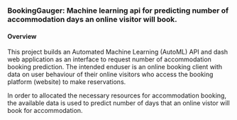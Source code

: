 ### BookingGauger: Machine learning api for predicting number of accommodation days an online visitor will book.

#### Overview

This project builds an Automated Machine Learning (AutoML) API and dash web application as an interface 
to request number of accommodation booking prediction. The intended enduser is an online booking client 
with data on user behaviour of their online visitors who access the booking platform (website) to make
reservations.

In order to allocated the necessary resources for accommodation booking, the available data is used to predict
number of days that an online vistor will book for accommodation.




